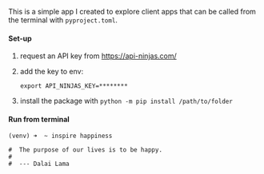 This is a simple app I created to explore 
client apps that can be called from the terminal
with `pyproject.toml`. 


#### Set-up
1. request an API key from https://api-ninjas.com/
2. add the key to env:

    ```
    export API_NINJAS_KEY=********
    ```
3. install the package with `python -m pip install /path/to/folder`

#### Run from terminal

```
(venv) ➜  ~ inspire happiness 

#  The purpose of our lives is to be happy.
#  
#  --- Dalai Lama
```